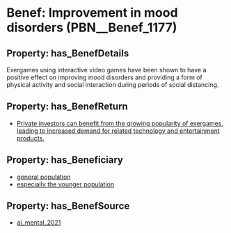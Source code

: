 # Benef: __Improvement in mood disorders__ (PBN__Benef_1177)

## Property: has_BenefDetails

Exergames using interactive video games have been shown to have a positive effect on improving mood disorders and providing a form of physical activity and social interaction during periods of social distancing.

## Property: has_BenefReturn

* [Private investors can benefit from the growing popularity of exergames, leading to increased demand for related technology and entertainment products.](../BenefReturn/PBN__BenefReturn_1311)

## Property: has_Beneficiary

* [general population](../Stakeholder/PBN__Stakeholder_9)
* [especially the younger population](../Stakeholder/PBN__Stakeholder_458)

## Property: has_BenefSource

* [ai_mental_2021](../Article/PBN__Article_242)

